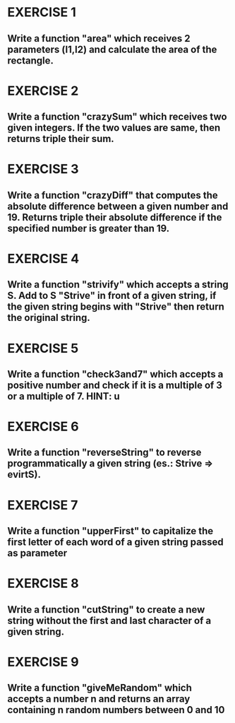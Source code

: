 # EXERCISE 1
## Write a function "area" which receives 2 parameters (l1,l2) and calculate the area of the rectangle.



# EXERCISE 2
## Write a function "crazySum" which receives two given integers. If the two values are same, then returns triple their sum.



# EXERCISE 3
## Write a function "crazyDiff" that computes the absolute difference between a given number and 19. Returns triple their absolute difference if the specified number is greater than 19.




# EXERCISE 4
## Write a function "strivify" which accepts a string S. Add to S "Strive" in front of a given string, if the given string begins with "Strive" then return the original string.




# EXERCISE 5
## Write a function "check3and7" which accepts a positive number and check if it is a multiple of 3 or a multiple of 7. HINT: u




# EXERCISE 6
## Write a function "reverseString" to reverse programmatically a given string (es.: Strive => evirtS).


# EXERCISE 7
## Write a function "upperFirst" to capitalize the first letter of each word of a given string passed as parameter


# EXERCISE 8
## Write a function "cutString" to create a new string without the first and last character of a given string.


# EXERCISE 9
## Write a function "giveMeRandom" which accepts a number n and returns an array containing n random numbers between 0 and 10

